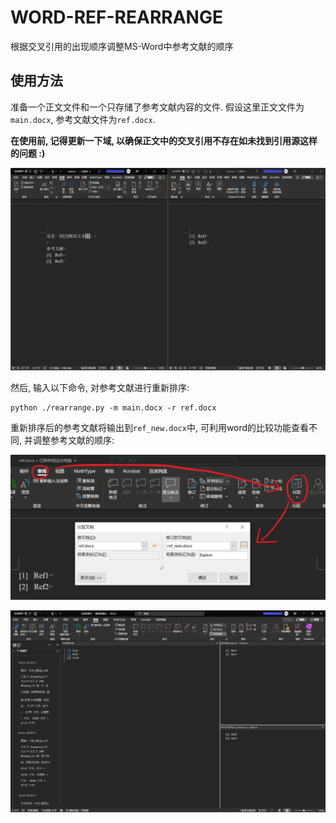 # WORD-REF-REARRANGE

根据交叉引用的出现顺序调整MS-Word中参考文献的顺序

## 使用方法

准备一个正文文件和一个只存储了参考文献内容的文件. 假设这里正文文件为`main.docx`, 参考文献文件为`ref.docx`.

**在使用前, 记得更新一下域, 以确保正文中的交叉引用不存在如未找到引用源这样的问题 :)**

![two_files](figures/main_and_ref.png)

然后, 输入以下命令, 对参考文献进行重新排序:

```
python ./rearrange.py -m main.docx -r ref.docx
```

重新排序后的参考文献将输出到`ref_new.docx`中, 可利用word的比较功能查看不同, 并调整参考文献的顺序:

![ref_and_nref](figures/ref_and_nref.png)

![compare](figures/compare.png)